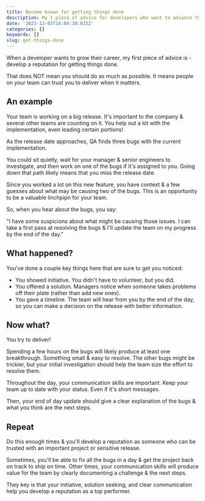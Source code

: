 ```yaml
---
title: Become known for getting things done
description: My 1 piece of advice for developers who want to advance their career
date: '2023-12-03T16:04:30.015Z'
categories: []
keywords: []
slug: get-things-done
---
```


When a developer wants to grow their career, my first piece of advice is - develop a reputation for getting things done.

That does NOT mean you should do as much as possible. It means people on your team can trust you to deliver when it matters.

## An example

Your team is working on a big release. It's important to the company & several other teams are counting on it. You help out a lot with the implementation, even leading certain portions!

As the release date approaches, QA finds three bugs with the current implementation.

You could sit quietly, wait for your manager & senior engineers to investigate, and then work on one of the bugs if it's assigned to you. Going down that path likely means that you miss the release date.

Since you worked a lot on this new feature, you have context & a few guesses about what may be causing two of the bugs. This is an opportunity to be a valuable linchpipn for your team.

So, when you hear about the bugs, you say:

"I have some suspicions about what might be causing those issues. I can take a first pass at resolving the bugs & I'll update the team on my progress by the end of the day."

## What happened?

You've done a couple key things here that are sure to get you noticed:

- You showed initiative. You didn't have to volunteer, but you did.
- You offered a solution. Managers notice when someone takes problems off their plate (rather than add new ones).
- You gave a timeline. The team will hear from you by the end of the day, so you can make a decision on the release with better information.

## Now what?

You try to deliver!

Spending a few hours on the bugs will likely produce at least one breakthrough. Something small & easy to resolve. The other bugs might be trickier, but your initial investigation should help the team size the effort to resolve them.

Throughout the day, your communication skills are important. Keep your team up to date with your status. Even if it's short messages.

Then, your end of day update should give a clear explanation of the bugs & what you think are the next steps.

## Repeat

Do this enough times & you'll develop a reputation as someone who can be trusted with an important project or sensitive release.

Sometimes, you'll be able to fix all the bugs in a day & get the project back on track to ship on time. Other times, your communication skills will produce value for the team by clearly documenting a challenge & the next steps.

They key is that your initiative, solution seeking, and clear communication help you develop a reputation as a top performer.
